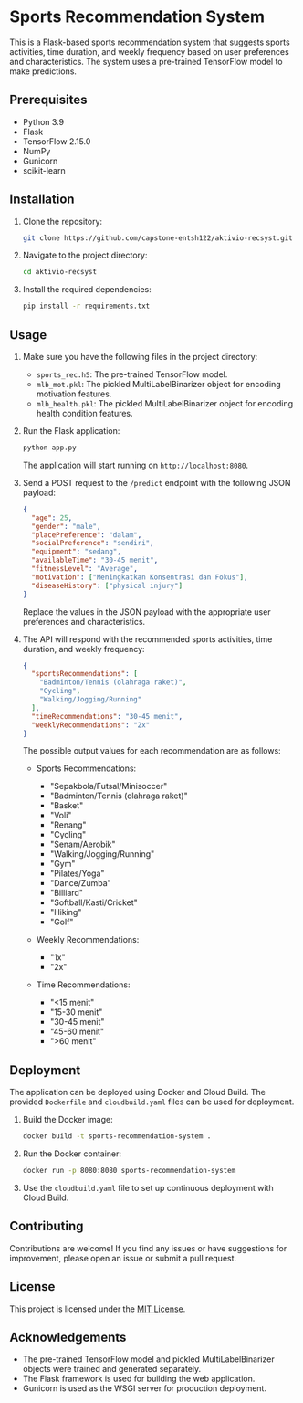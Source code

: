 
# Sports Recommendation System

This is a Flask-based sports recommendation system that suggests sports activities, time duration, and weekly frequency based on user preferences and characteristics. The system uses a pre-trained TensorFlow model to make predictions.

## Prerequisites

- Python 3.9
- Flask
- TensorFlow 2.15.0
- NumPy
- Gunicorn
- scikit-learn

## Installation

1. Clone the repository:

   ```bash
   git clone https://github.com/capstone-entsh122/aktivio-recsyst.git
   ```

2. Navigate to the project directory:

   ```bash
   cd aktivio-recsyst
   ```

3. Install the required dependencies:

   ```bash
   pip install -r requirements.txt
   ```

## Usage

1. Make sure you have the following files in the project directory:
   - `sports_rec.h5`: The pre-trained TensorFlow model.
   - `mlb_mot.pkl`: The pickled MultiLabelBinarizer object for encoding motivation features.
   - `mlb_health.pkl`: The pickled MultiLabelBinarizer object for encoding health condition features.

2. Run the Flask application:

   ```bash
   python app.py
   ```

   The application will start running on `http://localhost:8080`.

3. Send a POST request to the `/predict` endpoint with the following JSON payload:

   ```json
   {
     "age": 25,
     "gender": "male",
     "placePreference": "dalam",
     "socialPreference": "sendiri",
     "equipment": "sedang",
     "availableTime": "30-45 menit",
     "fitnessLevel": "Average",
     "motivation": ["Meningkatkan Konsentrasi dan Fokus"],
     "diseaseHistory": ["physical injury"]
   }
   ```

   Replace the values in the JSON payload with the appropriate user preferences and characteristics.

4. The API will respond with the recommended sports activities, time duration, and weekly frequency:

   ```json
   {
     "sportsRecommendations": [
       "Badminton/Tennis (olahraga raket)",
       "Cycling",
       "Walking/Jogging/Running"
     ],
     "timeRecommendations": "30-45 menit",
     "weeklyRecommendations": "2x"
   }
   ```

   The possible output values for each recommendation are as follows:

   - Sports Recommendations:
     - "Sepakbola/Futsal/Minisoccer"
     - "Badminton/Tennis (olahraga raket)"
     - "Basket"
     - "Voli"
     - "Renang"
     - "Cycling"
     - "Senam/Aerobik"
     - "Walking/Jogging/Running"
     - "Gym"
     - "Pilates/Yoga"
     - "Dance/Zumba"
     - "Billiard"
     - "Softball/Kasti/Cricket"
     - "Hiking"
     - "Golf"

   - Weekly Recommendations:
     - "1x"
     - "2x"

   - Time Recommendations:
     - "<15 menit"
     - "15-30 menit"
     - "30-45 menit"
     - "45-60 menit"
     - ">60 menit"

## Deployment

The application can be deployed using Docker and Cloud Build. The provided `Dockerfile` and `cloudbuild.yaml` files can be used for deployment.

1. Build the Docker image:

   ```bash
   docker build -t sports-recommendation-system .
   ```

2. Run the Docker container:

   ```bash
   docker run -p 8080:8080 sports-recommendation-system
   ```

3. Use the `cloudbuild.yaml` file to set up continuous deployment with Cloud Build.

## Contributing

Contributions are welcome! If you find any issues or have suggestions for improvement, please open an issue or submit a pull request.

## License

This project is licensed under the [MIT License](LICENSE).

## Acknowledgements

- The pre-trained TensorFlow model and pickled MultiLabelBinarizer objects were trained and generated separately.
- The Flask framework is used for building the web application.
- Gunicorn is used as the WSGI server for production deployment.
